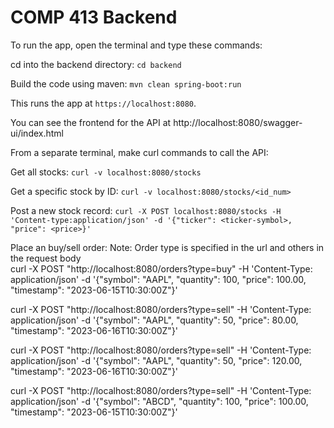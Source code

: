 # COMP 413 Backend

To run the app, open the terminal and type these commands:

cd into the backend directory:
`cd backend`

Build the code using maven:
`mvn clean spring-boot:run`

This runs the app at `https://localhost:8080`.

You can see the frontend for the API at http://localhost:8080/swagger-ui/index.html

From a separate terminal, make curl commands to call the API:

Get all stocks:
`curl -v localhost:8080/stocks`

Get a specific stock by ID:
`curl -v localhost:8080/stocks/<id_num>`

Post a new stock record:
`curl -X POST localhost:8080/stocks -H 'Content-type:application/json' -d '{"ticker": <ticker-symbol>, "price": <price>}'`

Place an buy/sell order: 
Note: Order type is specified in the url and others in the request body  
curl -X POST "http://localhost:8080/orders?type=buy" -H 'Content-Type: application/json' -d '{"symbol": "AAPL", "quantity": 100, "price": 100.00, "timestamp": "2023-06-15T10:30:00Z"}'

curl -X POST "http://localhost:8080/orders?type=sell" -H 'Content-Type: application/json' -d '{"symbol": "AAPL", "quantity": 50, "price": 80.00, "timestamp": "2023-06-16T10:30:00Z"}'

curl -X POST "http://localhost:8080/orders?type=sell" -H 'Content-Type: application/json' -d '{"symbol": "AAPL", "quantity": 50, "price": 120.00, "timestamp": "2023-06-16T10:30:00Z"}'

curl -X POST "http://localhost:8080/orders?type=sell" -H 'Content-Type: application/json' -d '{"symbol": "ABCD", "quantity": 100, "price": 100.00, "timestamp": "2023-06-15T10:30:00Z"}'

